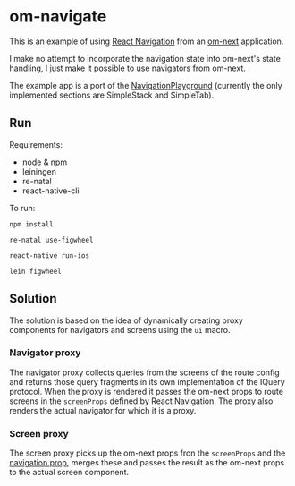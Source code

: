 # om-navigate

This is an example of using [React Navigation](http://reactnavigation.org) from an [om-next](https://github.com/omcljs/om/wiki/Quick-Start-(om.next)) application.

I make no attempt to incorporate the navigation state into om-next's state handling, I just make it possible to use navigators from om-next.

The example app is a port of the [NavigationPlayground](https://github.com/react-community/react-navigation/tree/master/examples/NavigationPlayground) (currently the only implemented sections are SimpleStack and SimpleTab).

## Run

Requirements:

* node & npm
* leiningen
* re-natal
* react-native-cli

To run:

`npm install`

`re-natal use-figwheel`

`react-native run-ios`

`lein figwheel`

## Solution

The solution is based on the idea of dynamically creating proxy components for navigators and screens using the `ui` macro.

### Navigator proxy

The navigator proxy collects queries from the screens of the route config and returns those query fragments in its own implementation of the IQuery protocol. When the proxy is rendered it passes the om-next props to route screens in the `screenProps` defined by React Navigation. The proxy also renders the actual navigator for which it is a proxy.

### Screen proxy

The screen proxy picks up the om-next props fron the `screenProps` and the [navigation prop](https://reactnavigation.org/docs/navigators/navigation-prop), merges these and passes the result as the om-next props to the actual screen component. 
